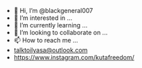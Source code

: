- 👋 Hi, I’m @blackgeneral007
- 👀 I’m interested in ...
- 🌱 I’m currently learning ...
- 💞️ I’m looking to collaborate on ...
- 📫 How to reach me ...
- talktoilyasa@outlook.com
- https://www.instagram.com/kutafreedom/

<!---
blackgeneral007/blackgeneral007 is a ✨ special ✨ repository because its `README.md` (this file) appears on your GitHub profile.
You can click the Preview link to take a look at your changes.
--->
